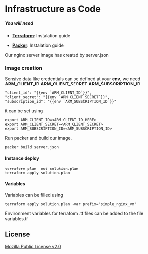 Infrastructure as Code
=========

##### You will need

- **[Terraform](https://learn.hashicorp.com/tutorials/terraform/install-cli)**: Instalation guide

- **[Packer](https://learn.hashicorp.com/tutorials/packer/getting-started-install)**: Instalation guide


Our nginx server image has created by server.json

### Image creation
Sensive data like credentials can be defined at your **env**, we need 
**ARM_CLIENT_ID**
**ARM_CLIENT_SECRET**
**ARM_SUBSCRIPTION_ID**

```
"client_id": "{{env `ARM_CLIENT_ID`}}",
"client_secret": "{{env `ARM_CLIENT_SECRET`}}",
"subscription_id": "{{env `ARM_SUBSCRIPTION_ID`}}"
```

it can be set using 
```
export ARM_CLIENT_ID=<ARM_CLIENT_ID_HERE>
export ARM_CLIENT_SECRET=<ARM_CLIENT_SECRET>
export ARM_SUBSCRIPTION_ID=<ARM_SUBSCRIPTION_ID>
```

Run packer and build our image.

```
packer build server.json
```

#### Instance deploy

```
terraform plan -out solution.plan
terraform apply solution.plan
```

#### Variables
Variables can be filled using 

```
terraform apply solution.plan -var prefix="simple_nginx_vm"
```


Environment variables for terraform .tf files can be added to the file variables.tf 



## License
[Mozilla Public License v2.0](https://github.com/hashicorp/terraform/blob/master/LICENSE)